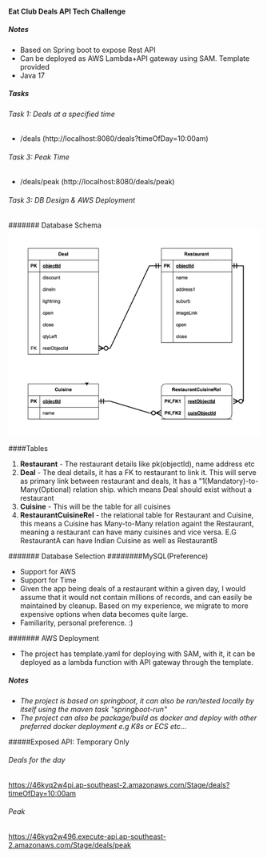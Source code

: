 #### Eat Club Deals API Tech Challenge

##### Notes
- Based on Spring boot to expose Rest API
- Can be deployed as AWS Lambda+API gateway using SAM. Template provided
- Java 17

##### Tasks
###### Task 1: Deals at a specified time
- /deals (http://localhost:8080/deals?timeOfDay=10:00am)

###### Task 3: Peak Time
- /deals/peak (http://localhost:8080/deals/peak)

###### Task 3: DB Design & AWS Deployment

####### Database Schema
[![DBSchema](https://raw.githubusercontent.com/kensilva/eatclubdealschallenge/refs/heads/main/schema/schema.png "DBSchema")](https://raw.githubusercontent.com/kensilva/eatclubdealschallenge/refs/heads/main/schema/schema.png "DBSchema")

####Tables
1. **Restaurant** -  The restaurant details like pk(objectId), name address etc
2. **Deal** - The deal details, it has a FK to restaurant to link it. This will serve as primary link between restaurant and deals, It has a "1(Mandatory)-to-Many(Optional) relation ship. which means Deal should exist without a restaurant
3. **Cuisine** - This will be the table for all cuisines
4. **RestaurantCuisineRel** - the relational table for Restaurant and Cuisine, this means a Cuisine has Many-to-Many relation againt the Restaurant, meaning a restaurant can have many cuisines and vice versa. E.G RestaurantA can have Indian Cuisine as well as RestaurantB

####### Database Selection
########MySQL(Preference)
- Support for AWS
- Support for Time
- Given the app being deals of a restaurant within a given day, I would assume that it would not contain millions of records, and can easily be maintained by cleanup. Based on my experience, we migrate to more expensive options when data becomes quite large.
- Familiarity, personal preference. :)

####### AWS Deployment
- The project has template.yaml for deploying with SAM, with it, it can be deployed as a lambda function with API gateway through the template.

##### Notes
- *The project is based on springboot, it can also be ran/tested locally by itself using the maven task "springboot-run"*
- *The project can also be package/build as docker and deploy with other preferred docker deployment e.g K8s or ECS etc...*

#####Exposed API: Temporary Only
###### Deals for the day
https://46kyq2w4pi.ap-southeast-2.amazonaws.com/Stage/deals?timeOfDay=10:00am

###### Peak
https://46kyq2w496.execute-api.ap-southeast-2.amazonaws.com/Stage/deals/peak

